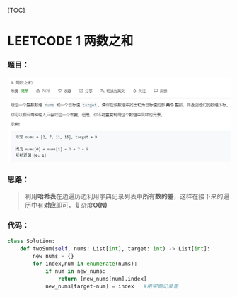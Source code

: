 [TOC]

# LEETCODE 1 两数之和
### 题目：
![text](https://github.com/zjuzhfbloodz/LeetCode/blob/master/questions/0001.png?raw=true)

### 思路：

> 利用**哈希表**在边遍历边利用字典记录列表中**所有数的差**，这样在接下来的遍历中有**对应**即可，复杂度**O(N)**
### 代码：

```python
class Solution:
    def twoSum(self, nums: List[int], target: int) -> List[int]:
        new_nums = {}
        for index,num in enumerate(nums):
            if num in new_nums:
                return [new_nums[num],index]
            new_nums[target-num] = index   #用字典记录差
```
